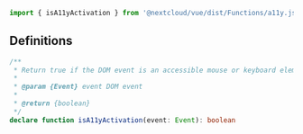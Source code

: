 <!--
  - SPDX-FileCopyrightText: 2024 Nextcloud GmbH and Nextcloud contributors
  - SPDX-License-Identifier: AGPL-3.0-or-later
-->

```js static
import { isA11yActivation } from '@nextcloud/vue/dist/Functions/a11y.js'
```

## Definitions

```ts static
/**
 * Return true if the DOM event is an accessible mouse or keyboard element activation, false otherwise
 *
 * @param {Event} event DOM event
 *
 * @return {boolean}
 */
declare function isA11yActivation(event: Event): boolean
```
